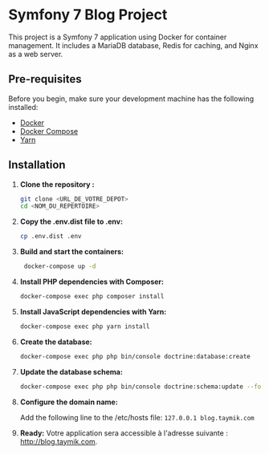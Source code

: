 
# Symfony 7 Blog Project

This project is a Symfony 7 application using Docker for container management. It includes a MariaDB database, Redis for caching, and Nginx as a web server.

## Pre-requisites

Before you begin, make sure your development machine has the following installed:

- [Docker](https://www.docker.com/get-started)
- [Docker Compose](https://docs.docker.com/compose/install/)
- [Yarn](https://classic.yarnpkg.com/en/docs/install)

## Installation

1. **Clone the repository :**

   ```bash
   git clone <URL_DE_VOTRE_DEPOT>
   cd <NOM_DU_REPERTOIRE>
   ```
   
2. **Copy the .env.dist file to .env:**

   ```bash
   cp .env.dist .env
   ```

3. **Build and start the containers:**

   ```bash
    docker-compose up -d
    ```

4. **Install PHP dependencies with Composer:**
    ```bash
    docker-compose exec php composer install
    ```

5. **Install JavaScript dependencies with Yarn:**
    ```bash
    docker-compose exec php yarn install
    ```

6. **Create the database:**

    ```bash
    docker-compose exec php php bin/console doctrine:database:create
   ```
   
7. **Update the database schema:**

    ```bash
    docker-compose exec php php bin/console doctrine:schema:update --force
   ```

8. **Configure the domain name:**

    Add the following line to the /etc/hosts file:
`127.0.0.1 blog.taymik.com`

9. **Ready:**
   Votre application sera accessible à l'adresse suivante : http://blog.taymik.com.
